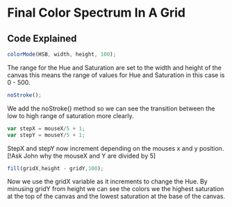 # Final Color Spectrum In A Grid

## Code Explained
```js
colorMode(HSB, width, height, 100);
```
The range for the Hue and Saturation are set to the width and height of the canvas this means the range of values for Hue and Saturation in this case is 0 - 500.

```js
noStroke();
```
We add the noStroke() method so we can see the transition between the low to high range of saturation more clearly.

```js
var stepX = mouseX/5 + 1;
var stepY = mouseY/5 + 1;
```
StepX and stepY now increment depending on the mouses x and y position.
[!Ask John why the mouseX and Y are divided by 5]

```js
fill(gridX,height - gridY,100);
```
Now we use the gridX variable as it increments to change the Hue. By minusing gridY from height we can see the colors we the highest saturation at the top of the canvas and the lowest saturation at the base of the canvas.
